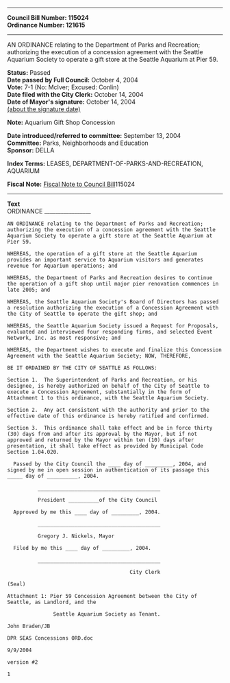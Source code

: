 * * * * *  
  
**Council Bill Number: [](#h0)[](#h2)115024**   
**Ordinance Number: 121615**  
  
* * * * *  
  
AN ORDINANCE relating to the Department of Parks and Recreation; authorizing the execution of a concession agreement with the Seattle Aquarium Society to operate a gift store at the Seattle Aquarium at Pier 59.  
  
**Status:** Passed   
**Date passed by Full Council:** October 4, 2004   
**Vote:** 7-1 (No: McIver; Excused: Conlin)   
**Date filed with the City Clerk:** October 14, 2004   
**Date of Mayor's signature:** October 14, 2004   
[(about the signature date)](/~public/approvaldate.htm)   
  
**Note:** Aquarium Gift Shop Concession  
  
  
**Date introduced/referred to committee:** September 13, 2004   
**Committee:** Parks, Neighborhoods and Education   
**Sponsor:** DELLA   
  
**Index Terms:** LEASES, DEPARTMENT-OF-PARKS-AND-RECREATION, AQUARIUM  
  
**Fiscal Note:** [Fiscal Note to Council Bill](http://clerk.seattle.gov/~public/fnote/115024.htm)[](#h1)[](#h3)115024  
  
* * * * *  
  
**Text**  
    ORDINANCE _________________  
  
    AN ORDINANCE relating to the Department of Parks and Recreation;  
    authorizing the execution of a concession agreement with the Seattle  
    Aquarium Society to operate a gift store at the Seattle Aquarium at  
    Pier 59.  
  
    WHEREAS, the operation of a gift store at the Seattle Aquarium  
    provides an important service to Aquarium visitors and generates  
    revenue for Aquarium operations; and  
  
    WHEREAS, the Department of Parks and Recreation desires to continue  
    the operation of a gift shop until major pier renovation commences in  
    late 2005; and  
  
    WHEREAS, the Seattle Aquarium Society's Board of Directors has passed  
    a resolution authorizing the execution of a Concession Agreement with  
    the City of Seattle to operate the gift shop; and  
  
    WHEREAS, the Seattle Aquarium Society issued a Request for Proposals,  
    evaluated and interviewed four responding firms, and selected Event  
    Network, Inc. as most responsive; and  
  
    WHEREAS, the Department wishes to execute and finalize this Concession  
    Agreement with the Seattle Aquarium Society; NOW, THEREFORE,  
  
    BE IT ORDAINED BY THE CITY OF SEATTLE AS FOLLOWS:  
  
    Section 1.  The Superintendent of Parks and Recreation, or his  
    designee, is hereby authorized on behalf of the City of Seattle to  
    execute a Concession Agreement, substantially in the form of  
    Attachment 1 to this ordinance, with the Seattle Aquarium Society.  
  
    Section 2.  Any act consistent with the authority and prior to the  
    effective date of this ordinance is hereby ratified and confirmed.  
  
    Section 3.  This ordinance shall take effect and be in force thirty  
    (30) days from and after its approval by the Mayor, but if not  
    approved and returned by the Mayor within ten (10) days after  
    presentation, it shall take effect as provided by Municipal Code  
    Section 1.04.020.  
  
      Passed by the City Council the ____ day of _________, 2004, and  
    signed by me in open session in authentication of its passage this  
    _____ day of __________, 2004.  
  
              ________________________________________  
  
              President __________of the City Council  
  
      Approved by me this ____ day of _________, 2004.  
  
              ________________________________________  
  
              Gregory J. Nickels, Mayor  
  
      Filed by me this ____ day of _________, 2004.  
  
              ________________________________________  
  
                                            City Clerk  
  
    (Seal)  
  
    Attachment 1: Pier 59 Concession Agreement between the City of  
    Seattle, as Landlord, and the  
  
                   Seattle Aquarium Society as Tenant.  
  
    John Braden/JB  
  
    DPR SEAS Concessions ORD.doc  
  
    9/9/2004  
  
    version #2  
  
    1  
